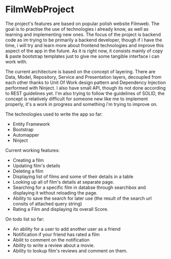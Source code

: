 # FilmWebProject
The project's features are based on popular polish website Filmweb. The goal is to practise the use of technologies i already know, as well as learning and implementing new ones. The focus of the project is backend code as im trying to be primarily a backend developer, though if i have the time, i will try and learn more about frontend technologies and improve this aspect of the app in the future. As it is right now, it consists mainly of copy & paste bootstrap templates just to give me some tangible interface i can work with.

The current architecture is based on the concept of layering. There are Data, Model, Repository, Service and Presentation layers, decoupled from each other thanks to Unit Of Work design pattern and Dependency Injection performed with Ninject. I also have small API, though its not done according to REST guidelines yet. I'm also trying to follow the guidelines of SOLID, the concept is relatively difficult for someone new like me to implement properly, it's a work in progress and something i'm trying to improve on.

The technologies used to write the app so far:

- Entity Framework
- Bootstrap
- Automapper
- Ninject

Current working features:

- Creating a film
- Updating film's details
- Deleting a film
- Displaying list of films and some of their details in a table
- Looking up all of film's details at separate page.
- Searching for a specific film in databse through searchbox and displaying it without reloading the page.
- Ability to save the search for later use (the result of the search url consits of attached query string)
- Rating a Film and displaying its overall Score.

On todo list so far:

- An ability for a user to add another user as a friend
- Notification if your friend has rated a film
- Abilit to comment on the notification
- Ability to write a review about a movie.
- Ability to lookup film's reviews and comment on them.
